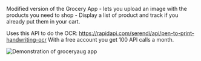 Modified version of the Grocery App - lets you upload an image with the products you need to shop - Display a list of product and track if you already put them in your cart.

Uses this API to do the OCR: https://rapidapi.com/serendi/api/pen-to-print-handwriting-ocr 
With a free account you get 100 API calls a month.

![Demonstration of groceryaug app](https://fapeg.github.io/BangleApps/apps/groceryaug/groceryaug_preview.gif)

